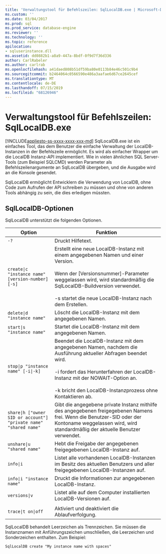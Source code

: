 ```yaml
---
title: 'Verwaltungstool für Befehlszeilen: SqlLocalDB.exe | Microsoft-Dokumentation'
ms.custom: ''
ms.date: 03/04/2017
ms.prod: sql
ms.prod_service: database-engine
ms.reviewer: ''
ms.technology: ''
ms.topic: reference
apilocation:
- sqluserinstance.dll
ms.assetid: dd0882b1-a8a9-447a-8bdf-0f9d7f36d336
author: CarlRabeler
ms.author: carlrab
ms.openlocfilehash: a41daed808b51df59ba80e0113b84e46c501c9b4
ms.sourcegitcommit: b2464064c0566590e486a3aafae6d67ce2645cef
ms.translationtype: MT
ms.contentlocale: de-DE
ms.lasthandoff: 07/15/2019
ms.locfileid: "68126946"
---
```

# <a name="command-line-management-tool-sqllocaldbexe"></a>Verwaltungstool für Befehlszeilen: SqlLocalDB.exe
[!INCLUDE[appliesto-ss-xxxx-xxxx-xxx-md](../../includes/appliesto-ss-xxxx-xxxx-xxx-md.md)]
  SqlLocalDB.exe ist ein einfaches Tool, das dem Benutzer die einfache Verwaltung der LocalDB-Instanzen in der Befehlszeile ermöglicht. Es wird als einfacher Wrapper um die LocalDB Instanz-API implementiert. Wie in vielen ähnlichen SQL Server-Tools (zum Beispiel SQLCMD) werden Parameter als Befehlszeilenargumente an SqlLocalDB übergeben, und die Ausgabe wird an die Konsole gesendet.  
  
 SqlLocalDB ermöglicht Entwicklern die Verwendung von LocalDB, ohne Code zum Aufrufen der API schreiben zu müssen und ohne von anderen Tools abhängig zu sein, die dies erledigen müssten.  
  
## <a name="sqllocaldb-options"></a>SqlLocalDB-Optionen  
 SqlLocalDB unterstützt die folgenden Optionen.  
  
|Option|Funktion|  
|------------|------------------|  
|`-?`|Druckt Hilfetext.|  
|`create\|c "instance name" [version-number] [-s]`|Erstellt eine neue LocalDB-Instanz mit einem angegebenen Namen und einer Version.<br /><br /> Wenn der [Versionsnummer]-Parameter weggelassen wird, wird standardmäßig die SqlLocalDB-Buildversion verwendet.<br /><br /> -s startet die neue LocalDB-Instanz nach dem Erstellen.|  
|`delete\|d "instance name"`|Löscht die LocalDB-Instanz mit dem angegebenen Namen.|  
|`start\|s "instance name"`|Startet die LocalDB-Instanz mit dem angegebenen Namen.|  
|`stop\|p "instance name" [-i\|-k]`|Beendet die LocalDB-Instanz mit dem angegebenen Namen, nachdem die Ausführung aktueller Abfragen beendet wird.<br /><br /> -i fordert das Herunterfahren der LocalDB-Instanz mit der NOWAIT-Option an.<br /><br /> -k bricht den LocalDB-Instanzprozess ohne Kontaktieren ab.|  
|`share\|h ["owner SID or account"] "private name" "shared name"`|Gibt die angegebene private Instanz mithilfe des angegebenen freigegebenen Namens frei. Wenn die Benutzer-SID oder der Kontoname weggelassen wird, wird standardmäßig der aktuelle Benutzer verwendet.|  
|`unshare\|u "shared name"`|Hebt die Freigabe der angegebenen freigegebenen LocalDB-Instanz auf.|  
|`info\|i`|Listet alle vorhandenen LocalDB-Instanzen im Besitz des aktuellen Benutzers und aller freigegebenen LocalDB-Instanzen auf.|  
|`info\|i "instance name"`|Druckt die Informationen zur angegebenen LocalDB-Instanz.|  
|`versions\|v`|Listet alle auf dem Computer installierten LocalDB-Versionen auf.|  
|||  
|`trace\|t on\|off`|Aktiviert und deaktiviert die Ablaufverfolgung.|  
  
 SqlLocalDB behandelt Leerzeichen als Trennzeichen. Sie müssen die Instanznamen mit Anführungszeichen umschließen, die Leerzeichen und Sonderzeichen enthalten. Zum Beispiel:  
  
 `SqlLocalDB create "My instance name with spaces"`  
  
  
